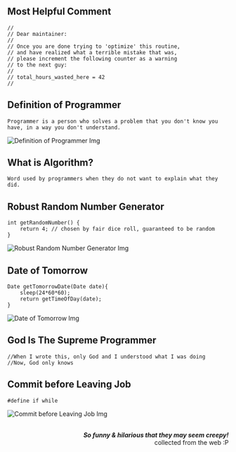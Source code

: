 ## Most Helpful Comment

    // 
    // Dear maintainer:
    // 
    // Once you are done trying to 'optimize' this routine,
    // and have realized what a terrible mistake that was,
    // please increment the following counter as a warning
    // to the next guy:
    // 
    // total_hours_wasted_here = 42
    //

## Definition of Programmer

    Programmer is a person who solves a problem that you don't know you have, in a way you don't understand.

![Definition of Programmer Img](file:///C:/Users/admin/Desktop/get.gif)

## What is Algorithm?

    Word used by programmers when they do not want to explain what they did.

## Robust Random Number Generator

    int getRandomNumber() {
        return 4; // chosen by fair dice roll, guaranteed to be random
    }
    
![Robust Random Number Generator Img](https://qph.ec.quoracdn.net/main-qimg-30dcc3032482f03ce41d0dfc58fb1ddb-c?convert_to_webp=true)

## Date of Tomorrow

    Date getTomorrowDate(Date date){
        sleep(24*60*60);
        return getTimeOfDay(date);
    }

![Date of Tomorrow Img](https://qph.ec.quoracdn.net/main-qimg-c7cf2bdc7f34ff7b74835845bf2eb810-c?convert_to_webp=true)

## God Is The Supreme Programmer 

    //When I wrote this, only God and I understood what I was doing
    //Now, God only knows

## Commit before Leaving Job

    #define if while

![Commit before Leaving Job Img](https://qph.ec.quoracdn.net/main-qimg-79690742b44c30ea1022f56486bd305d-c?convert_to_webp=true)

<br />
<div align="right">
    <b><i>So funny & hilarious that they may seem creepy!</i></b>
    <br />
    collected from the web :P
</div>
